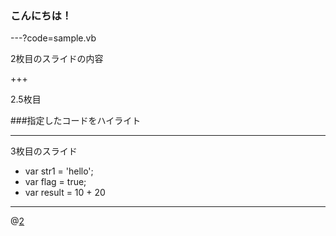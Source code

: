 ### こんにちは！

---?code=sample.vb

2枚目のスライドの内容



+++

2.5枚目

###指定したコードをハイライト



---
3枚目のスライド

- var str1 = 'hello';
- var flag = true;
- var result = 10 + 20
---
@[2](コメント)
